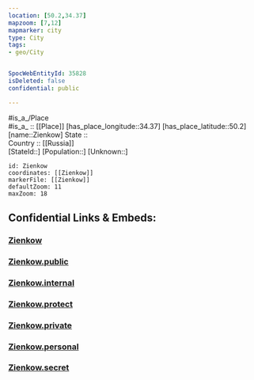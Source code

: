 ```yaml
---
location: [50.2,34.37] 
mapzoom: [7,12] 
mapmarker: city 
type: City
tags:
- geo/City


SpocWebEntityId: 35828
isDeleted: false
confidential: public

---
```

#is_a_/Place  
#is_a_ :: [[Place]] 
[has_place_longitude::34.37] 
[has_place_latitude::50.2] 
[name::Zienkow] 
State ::  
Country :: [[Russia]]  
[StateId::] 
[Population::] 
[Unknown::] 


```leaflet
id: Zienkow
coordinates: [[Zienkow]] 
markerFile: [[Zienkow]] 
defaultZoom: 11 
maxZoom: 18
```


## Confidential Links & Embeds: 

### [Zienkow](/_Standards/Earth/Continent/Europe/Europe~East/Ukraine/Regions~Ukraine/Poltava/City/Zienkow.md) 

### [Zienkow.public](/_public/Earth/Continent/Europe/Europe~East/Ukraine/Regions~Ukraine/Poltava/City/Zienkow.public.md) 

### [Zienkow.internal](/_internal/Earth/Continent/Europe/Europe~East/Ukraine/Regions~Ukraine/Poltava/City/Zienkow.internal.md) 

### [Zienkow.protect](/_protect/Earth/Continent/Europe/Europe~East/Ukraine/Regions~Ukraine/Poltava/City/Zienkow.protect.md) 

### [Zienkow.private](/_private/Earth/Continent/Europe/Europe~East/Ukraine/Regions~Ukraine/Poltava/City/Zienkow.private.md) 

### [Zienkow.personal](/_personal/Earth/Continent/Europe/Europe~East/Ukraine/Regions~Ukraine/Poltava/City/Zienkow.personal.md) 

### [Zienkow.secret](/_secret/Earth/Continent/Europe/Europe~East/Ukraine/Regions~Ukraine/Poltava/City/Zienkow.secret.md)

